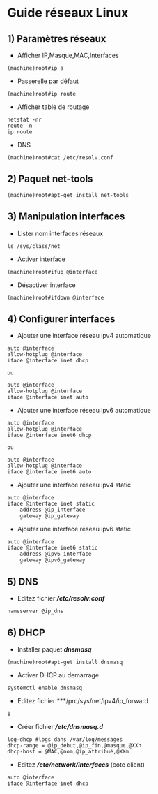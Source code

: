 # Guide réseaux Linux
## 1) Paramètres réseaux
* Afficher IP,Masque,MAC,Interfaces
```
(machine)root#ip a
```

* Passerelle par défaut
```
(machine)root#ip route
```

* Afficher table de routage
```
netstat -nr
route -n
ip route
```
* DNS
```
(machine)root#cat /etc/resolv.conf
```

## 2) Paquet net-tools
```
(machine)root#apt-get install net-tools
```

## 3) Manipulation interfaces 

* Lister nom interfaces réseaux
```
ls /sys/class/net
```
* Activer interface
```
(machine)root#ifup @interface
```

* Désactiver interface
```
(machine)root#ifdown @interface
```

## 4) Configurer interfaces
* Ajouter une interface réseau ipv4 automatique
```
auto @interface
allow-hotplug @interface
iface @interface inet dhcp

ou

auto @interface
allow-hotplug @interface
iface @interface inet auto
```
* Ajouter une interface réseau ipv6 automatique
```
auto @interface
allow-hotplug @interface
iface @interface inet6 dhcp

ou

auto @interface
allow-hotplug @interface
iface @interface inet6 auto
```
* Ajouter une interface réseau ipv4 static
```
auto @interface
iface @interface inet static
	address @ip_interface
	gateway @ip_gateway
```
* Ajouter une interface réseau ipv6 static
```
auto @interface
iface @interface inet6 static
	address @ipv6_interface
	gateway @ipv6_gateway
```

## 5) DNS
* Editez fichier ***/etc/resolv.conf***
```
nameserver @ip_dns
```


## 6) DHCP
* Installer paquet ***dnsmasq*** 
```
(machine)root#apt-get install dnsmasq
```
* Activer DHCP au demarrage
```
systemctl enable dnsmasq
```
* Editez fichier ***/prc/sys/net/ipv4/ip_forward
```
1
```
 * Créer fichier ***/etc/dnsmasq.d***
```
log-dhcp #logs dans /var/log/messages
dhcp-range = @ip_debut,@ip_fin,@masque,@XXh
dhcp-host = @MAC,@nom,@ip_attribué,@XXm
```
* Editez ***/etc/network/interfaces*** (cote client)
```
auto @interface
iface @interface inet dhcp
```
